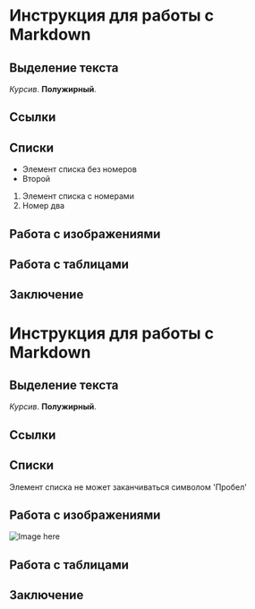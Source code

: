 # Инструкция для работы с Markdown

## Выделение текста

*Курсив*. **Полужирный**.

## Ссылки

## Списки

* Элемент списка без номеров
* Второй

1. Элемент списка с номерами
2. Номер два

## Работа с изображениями

## Работа с таблицами

## Заключение
# Инструкция для работы с Markdown

## Выделение текста

*Курсив*. **Полужирный**.

## Ссылки

## Списки

Элемент списка не может заканчиваться символом 'Пробел'

## Работа с изображениями

![Image here](deadbeef.png)

## Работа с таблицами

## Заключение
